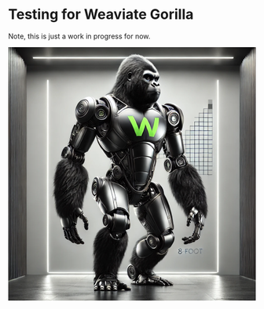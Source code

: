# Testing for Weaviate Gorilla

Note, this is just a work in progress for now.

![Weaviate Gorilla](../visuals/weaviate-gorillas/gorilla-19.png)
